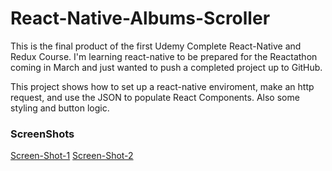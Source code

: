 # React-Native-Albums-Scroller

This is the final product of the first Udemy Complete React-Native and Redux Course. I'm learning react-native to be prepared for the Reactathon coming in March and just wanted to push a completed project up to GitHub.

This project shows how to set up a react-native enviroment, make an http request, and use the JSON to populate React Components. Also some styling and button logic. 

### ScreenShots
[Screen-Shot-1](https://github.com/rezn5447/React-Native-Albums-Scroller/Screenshot_1.png)
[Screen-Shot-2](https://github.com/rezn5447/React-Native-Albums-Scroller/Screenshot_2.png)

